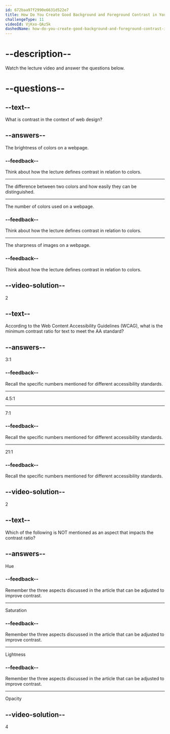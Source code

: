 ```yaml
---
id: 672baa97f2990e6631d522e7
title: How Do You Create Good Background and Foreground Contrast in Your Designs?
challengeType: 11
videoId: VjKxo-QAz5k
dashedName: how-do-you-create-good-background-and-foreground-contrast-in-your-designs
---
```


# --description--

Watch the lecture video and answer the questions below.

# --questions--

## --text--

What is contrast in the context of web design?

## --answers--

The brightness of colors on a webpage.

### --feedback--

Think about how the lecture defines contrast in relation to colors.

---

The difference between two colors and how easily they can be distinguished.

---

The number of colors used on a webpage.

### --feedback--

Think about how the lecture defines contrast in relation to colors.

---

The sharpness of images on a webpage.

### --feedback--

Think about how the lecture defines contrast in relation to colors.

## --video-solution--

2

## --text--

According to the Web Content Accessibility Guidelines (WCAG), what is the minimum contrast ratio for text to meet the AA standard? 

## --answers--

3:1

### --feedback--

Recall the specific numbers mentioned for different accessibility standards.

---

4.5:1

---

7:1

### --feedback--

Recall the specific numbers mentioned for different accessibility standards.

---

21:1

### --feedback--

Recall the specific numbers mentioned for different accessibility standards.

## --video-solution--

2

## --text--

Which of the following is NOT mentioned as an aspect that impacts the contrast ratio? 

## --answers--

Hue

### --feedback--

Remember the three aspects discussed in the article that can be adjusted to improve contrast.

---

Saturation

### --feedback--

Remember the three aspects discussed in the article that can be adjusted to improve contrast.

---

Lightness

### --feedback--

Remember the three aspects discussed in the article that can be adjusted to improve contrast.

---

Opacity

## --video-solution--

4
